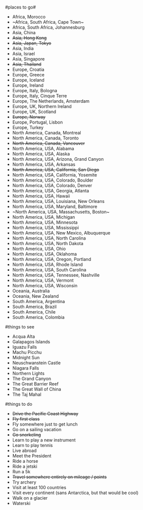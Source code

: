#places to go#

* Africa, Morocco
* ~Africa, South Africa, Cape Town~
* Africa, South Africa, Johannesburg
* Asia, China
* ~~Asia, Hong Kong~~
* ~~Asia, Japan, Tokyo~~
* Asia, India
* Asia, Israel
* Asia, Singapore
* ~~Asia, Thailand~~
* Europe, Croatia
* Europe, Greece
* Europe, Iceland
* Europe, Ireland
* Europe, Italy, Bologna
* Europe, Italy, Cinque Terre
* Europe, The Netherlands, Amsterdam
* Europe, UK, Northern Ireland
* Europe, UK, Scotland
* ~~Europe, Norway~~
* Europe, Portugal, Lisbon
* Europe, Turkey
* North America, Canada, Montreal
* North America, Canada, Toronto
* ~~North America, Canada, Vancouver~~
* North America, USA, Alabama
* North America, USA, Alaska
* North America, USA, Arizona, Grand Canyon
* North America, USA, Arkansas
* ~~North America, USA, California, San Diego~~
* North America, USA, California, Yosemite
* North America, USA, Colorado, Boulder
* North America, USA, Colorado, Denver
* North America, USA, Georgia, Atlanta
* North America, USA, Hawaii
* North America, USA, Louisiana, New Orleans
* North America, USA, Maryland, Baltimore
* ~North America, USA, Massachusetts, Boston~
* North America, USA, Michigan
* North America, USA, Minnesota
* North America, USA, Mississippi
* North America, USA, New Mexico, Albuquerque
* North America, USA, North Carolina
* North America, USA, North Dakota
* North America, USA, Ohio
* North America, USA, Oklahoma
* North America, USA, Oregon, Portland
* North America, USA, Rhode Island
* North America, USA, South Carolina
* North America, USA, Tennessee, Nashville
* North America, USA, Vermont
* North America, USA, Wisconsin
* Oceania, Australia
* Oceania, New Zealand
* South America, Argentina
* South America, Brazil
* South America, Chile
* South America, Colombia

#things to see

* Acqua Alta
* Galapagos Islands
* Iguazu Falls
* Machu Picchu
* Midnight Sun
* Neuschwanstein Castle
* Niagara Falls
* Northern Lights
* The Grand Canyon
* The Great Barrier Reef
* The Great Wall of China
* The Taj Mahal

#things to do

* ~~Drive the Pacific Coast Highway~~
* ~~Fly first class~~
* Fly somewhere just to get lunch
* Go on a sailing vacation
* ~~Go snorkeling~~
* Learn to play a new instrument
* Learn to play tennis
* Live abroad
* Meet the President
* Ride a horse
* Ride a jetski
* Run a 5k
* ~~Travel somewhere entirely on mileage / points~~
* Try archery
* Visit at least 100 countries
* Visit every continent (sans Antarctica, but that would be cool)
* Walk on a glacier
* Waterski
